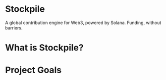 # Stockpile

A global contribution engine for Web3, powered by Solana. Funding, without barriers.

# What is Stockpile?

# Project Goals

